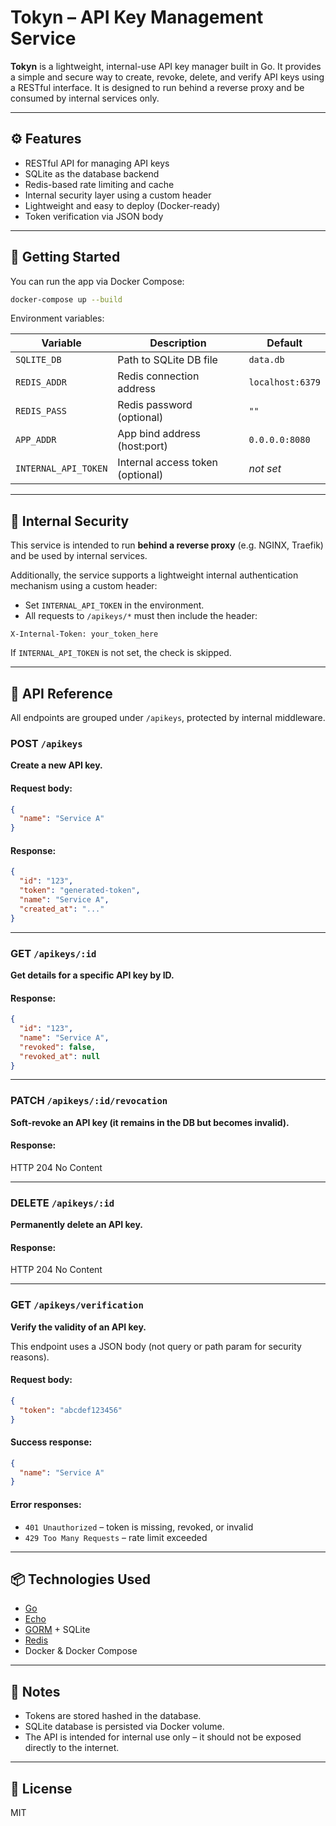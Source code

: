 # Tokyn – API Key Management Service

**Tokyn** is a lightweight, internal-use API key manager built in Go. It provides a simple and secure way to create, revoke, delete, and verify API keys using a RESTful interface. It is designed to run behind a reverse proxy and be consumed by internal services only.

---

## ⚙️ Features

- RESTful API for managing API keys
- SQLite as the database backend
- Redis-based rate limiting and cache
- Internal security layer using a custom header
- Lightweight and easy to deploy (Docker-ready)
- Token verification via JSON body

---

## 🚀 Getting Started

You can run the app via Docker Compose:

```bash
docker-compose up --build
```

Environment variables:

| Variable       | Description                         | Default              |
|----------------|-------------------------------------|----------------------|
| `SQLITE_DB`    | Path to SQLite DB file              | `data.db`            |
| `REDIS_ADDR`   | Redis connection address            | `localhost:6379`     |
| `REDIS_PASS`   | Redis password (optional)           | `""`                 |
| `APP_ADDR`     | App bind address (host:port)        | `0.0.0.0:8080`       |
| `INTERNAL_API_TOKEN` | Internal access token (optional) | _not set_            |

---

## 🔐 Internal Security

This service is intended to run **behind a reverse proxy** (e.g. NGINX, Traefik) and be used by internal services.

Additionally, the service supports a lightweight internal authentication mechanism using a custom header:

- Set `INTERNAL_API_TOKEN` in the environment.
- All requests to `/apikeys/*` must then include the header:

```http
X-Internal-Token: your_token_here
```

If `INTERNAL_API_TOKEN` is not set, the check is skipped.

---

## 📖 API Reference

All endpoints are grouped under `/apikeys`, protected by internal middleware.

### POST `/apikeys`

**Create a new API key.**

#### Request body:
```json
{
  "name": "Service A"
}
```

#### Response:
```json
{
  "id": "123",
  "token": "generated-token",
  "name": "Service A",
  "created_at": "..."
}
```

---

### GET `/apikeys/:id`

**Get details for a specific API key by ID.**

#### Response:
```json
{
  "id": "123",
  "name": "Service A",
  "revoked": false,
  "revoked_at": null
}
```

---

### PATCH `/apikeys/:id/revocation`

**Soft-revoke an API key (it remains in the DB but becomes invalid).**

#### Response:
HTTP 204 No Content

---

### DELETE `/apikeys/:id`

**Permanently delete an API key.**

#### Response:
HTTP 204 No Content

---

### GET `/apikeys/verification`

**Verify the validity of an API key.**

This endpoint uses a JSON body (not query or path param for security reasons).

#### Request body:
```json
{
  "token": "abcdef123456"
}
```

#### Success response:
```json
{
  "name": "Service A"
}
```

#### Error responses:
- `401 Unauthorized` – token is missing, revoked, or invalid
- `429 Too Many Requests` – rate limit exceeded

---

## 📦 Technologies Used

- [Go](https://golang.org/)
- [Echo](https://echo.labstack.com/)
- [GORM](https://gorm.io/) + SQLite
- [Redis](https://redis.io/)
- Docker & Docker Compose

---

## 🧩 Notes

- Tokens are stored hashed in the database.
- SQLite database is persisted via Docker volume.
- The API is intended for internal use only – it should not be exposed directly to the internet.

---

## 📝 License

MIT
